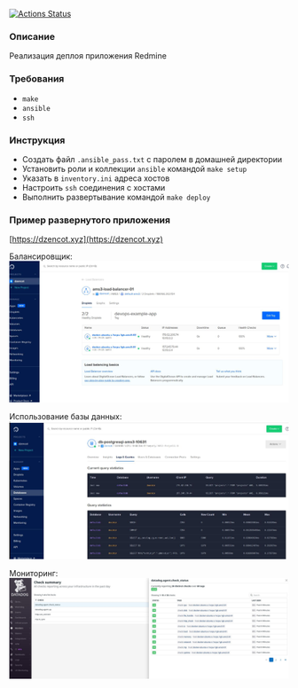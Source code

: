 [![Actions Status](https://github.com/dzencot/devops-for-programmers-project-lvl2/workflows/hexlet-check/badge.svg)](https://github.com/dzencot/devops-for-programmers-project-lvl2/actions)

### Описание

Реализация деплоя приложения Redmine

### Требования

* `make`
* `ansible`
* `ssh`

### Инструкция

* Создать файл `.ansible_pass.txt` с паролем в домашней директории
* Установить роли и коллекции `ansible` командой `make setup`
* Указать в `inventory.ini` адреса хостов
* Настроить `ssh` соединения с хостами
* Выполнить развертывание командой `make deploy`

### Пример развернутого приложения

[https://dzencot.xyz](https://dzencot.xyz)

Балансировщик:
![Балансировщик](assets/balancer.jpg)

Использование базы данных:
![Использование базы данных](assets/database.jpg)

Мониторинг:
![Мониторинг](assets/monitoring.jpg)
